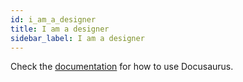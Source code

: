 ```yaml
---
id: i_am_a_designer
title: I am a designer
sidebar_label: I am a designer
---
```


Check the [documentation](https://docusaurus.io) for how to use Docusaurus.